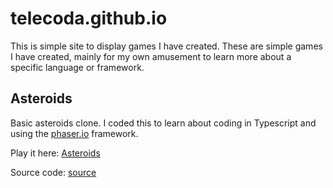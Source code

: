 # telecoda.github.io

This is simple site to display games I have created.  These are simple games I have created, mainly for my own amusement to learn more about a specific language or framework.

## Asteroids
Basic asteroids clone. I coded this to learn about coding in Typescript and using the [phaser.io](http://phaser.io/) framework.

Play it here: [Asteroids](https://telecoda.github.io/asteroids/) 

Source code: [source](https://github.com/telecoda/asteroids)
